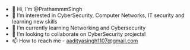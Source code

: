 - 👋 Hi, I’m @PrathammmSingh
- 👀 I’m interested in CyberSecurity, Computer Networks, IT security and learning new skills
- 🌱 I’m currently learning Networking and Cybersecurity
- 💞️ I’m looking to collaborate on CyberSecurity projects!
- 📫 How to reach me - aadityasingh1107@gmail.com

<!---
PrathammmSingh/PrathammmSingh is a ✨ special ✨ repository because its `README.md` (this file) appears on your GitHub profile.
You can click the Preview link to take a look at your changes.
--->
